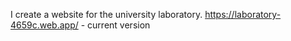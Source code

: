 I create a website for the university laboratory.
https://laboratory-4659c.web.app/ - current version
